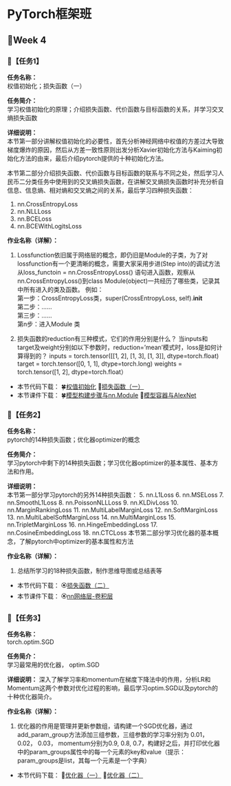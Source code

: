 # PyTorch框架班 

## 🎯Week 4

### 🛴【任务1】

**任务名称：**  
权值初始化；损失函数（一）

**任务简介：**  
学习权值初始化的原理；介绍损失函数、代价函数与目标函数的关系，并学习交叉熵损失函数

**详细说明：**  
本节第一部分讲解权值初始化的必要性，首先分析神经网络中权值的方差过大导致梯度爆炸的原因，然后从方差一致性原则出发分析Xavier初始化方法与Kaiming初始化方法的由来，最后介绍pytorch提供的十种初始化方法。

本节第二部分介绍损失函数、代价函数与目标函数的联系与不同之处，然后学习人民币二分类任务中使用到的交叉熵损失函数，在讲解交叉熵损失函数时补充分析自信息、信息熵、相对熵和交叉熵之间的关系，最后学习四种损失函数：
1. nn.CrossEntropyLoss
2. nn.NLLLoss
3. nn.BCELoss
4. nn.BCEWithLogitsLoss

**作业名称（详解）：**  
1. Lossfunction依旧属于网络层的概念，即仍旧是Module的子类，为了对lossfunction有一个更清晰的概念，需要大家采用步进(Step into)的调试方法从loss_functoin = nn.CrossEntropyLoss()  语句进入函数，观察从nn.CrossEntropyLoss()到class Module(object)一共经历了哪些类，记录其中所有进入的类及函数。
例如：  
第一步：CrossEntropyLoss类，super(CrossEntropyLoss, self).__init__  
第二步：……  
第三步：……  
第n步：进入Module 类 

2. 损失函数的reduction有三种模式，它们的作用分别是什么？
当inputs和target及weight分别如以下参数时，reduction=’mean’模式时，loss是如何计算得到的？
inputs = torch.tensor([[1, 2], [1, 3], [1, 3]], dtype=torch.float)
target = torch.tensor([0, 1, 1], dtype=torch.long)
weights = torch.tensor([1, 2], dtype=torch.float）
- 本节代码下载：
🍀[权值初始化](https://github.com/JansonYuan/Pytorch-Camp/blob/master/代码合集/04-01-代码-权值初始化/lesson-14-grad_vanish_explod.py)
🌸[损失函数（一）](https://github.com/JansonYuan/Pytorch-Camp/tree/master/代码合集/04-02-代码-损失函数(一)/lesson-15)
- 本节课件下载：
🍀[模型构建步骤与nn.Module](https://github.com/JansonYuan/Pytorch-Camp/blob/master/%E8%AF%BE%E4%BB%B6%E5%90%88%E9%9B%86/03-01-ppt--%E6%A8%A1%E5%9E%8B%E5%88%9B%E5%BB%BA%E6%AD%A5%E9%AA%A4%E4%B8%8Enn.Module.pdf)
🌸[模型容器与AlexNet](https://github.com/JansonYuan/Pytorch-Camp/blob/master/%E8%AF%BE%E4%BB%B6%E5%90%88%E9%9B%86/03-02-ppt-%E6%A8%A1%E5%9E%8B%E5%AE%B9%E5%99%A8%E4%B8%8EAlexNet%E6%9E%84%E5%BB%BA.pdf)
### 🛴【任务2】

**任务名称：**  
pytorch的14种损失函数；优化器optimizer的概念

**任务简介：**  
学习pytorch中剩下的14种损失函数；学习优化器optimizer的基本属性、基本方法和作用。

**详细说明：**  
本节第一部分学习pytorch的另外14种损失函数：
5. nn.L1Loss
6. nn.MSELoss
7. nn.SmoothL1Loss
8. nn.PoissonNLLLoss
9. nn.KLDivLoss
10. nn.MarginRankingLoss
11. nn.MultiLabelMarginLoss
12. nn.SoftMarginLoss
13. nn.MultiLabelSoftMarginLoss
14. nn.MultiMarginLoss
15. nn.TripletMarginLoss
16. nn.HingeEmbeddingLoss
17. nn.CosineEmbeddingLoss
18. nn.CTCLoss
本节第二部分学习优化器的基本概念，了解pytorch中optimizer的基本属性和方法 

**作业名称（详解）：**  
1. 总结所学习的18种损失函数，制作思维导图或总结表等

- 本节代码下载：
🏵[损失函数（二）](https://github.com/JansonYuan/Pytorch-Camp/blob/master/代码合集/04-03-代码-损失函数(二)/lesson-16-loss_function_2.py)
- 本节课件下载：
🏵[nn网络层-卷积层](https://github.com/JansonYuan/Pytorch-Camp/blob/master/%E8%AF%BE%E4%BB%B6%E5%90%88%E9%9B%86/03-03-ppt-nn%E7%BD%91%E7%BB%9C%E5%B1%82-%E5%8D%B7%E7%A7%AF%E5%B1%82.pdf)

### 🛴【任务3】

**任务名称：**  
torch.optim.SGD

**任务简介：**  
学习最常用的优化器， optim.SGD

**详细说明：**
深入了解学习率和momentum在梯度下降法中的作用，分析LR和Momentum这两个参数对优化过程的影响，最后学习optim.SGD以及pytorch的十种优化器简介。

**作业名称（详解）：** 
1. 优化器的作用是管理并更新参数组，请构建一个SGD优化器，通过add_param_group方法添加三组参数，三组参数的学习率分别为 0.01， 0.02， 0.03， momentum分别为0.9, 0.8, 0.7，构建好之后，并打印优化器中的param_groups属性中的每一个元素的key和value（提示：param_groups是list，其每一个元素是一个字典）

- 本节代码下载：
🍏[优化器（一）](https://github.com/JansonYuan/Pytorch-Camp/tree/master/代码合集/04-04-代码-优化器%EF%BC%88一%EF%BC%89/lesson-17)
🍎[优化器（二）](https://github.com/JansonYuan/Pytorch-Camp/tree/master/代码合集/04-05-代码-优化器%EF%BC%88二%EF%BC%89/lesson-18)
